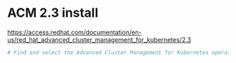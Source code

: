 # ACM 2.3 install

https://access.redhat.com/documentation/en-us/red_hat_advanced_cluster_management_for_kubernetes/2.3

```bash
# Find and select the Advanced Cluster Management for Kubernetes operator.

```